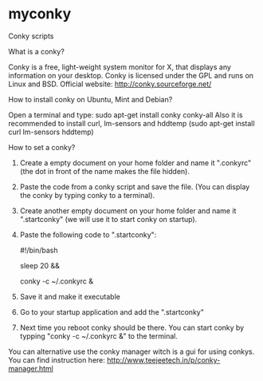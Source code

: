# myconky
Conky scripts

What is a conky?

Conky is a free, light-weight system monitor for X, that displays any information on your desktop. Conky is licensed under the GPL and runs on Linux and BSD. Official website: http://conky.sourceforge.net/

How to install conky on Ubuntu, Mint and Debian?

Open a terminal and type: sudo apt-get install conky conky-all
Also it is recommended to install curl, lm-sensors and hddtemp (sudo apt-get install curl lm-sensors hddtemp)

How to set a conky?

 1) Create a empty document on your home folder and name it ".conkyrc" (the dot in front of the name makes the file     hidden).
 
  2) Paste the code from a conky script and save the file. (You can display the conky by typing conky to a terminal).
  
  3) Create another empty document on your home folder and name it ".startconky" (we will use it to start conky on       startup).
  
  4) Paste the following code to ".startconky":
  
       #!/bin/bash
       
       sleep 20 &&	
       
       conky -c ~/.conkyrc &
       
  5) Save it and make it executable
  
  6) Go to your startup application and add the ".startconky"
  
  7) Next time you reboot conky should be there. You can start conky by typping "conky -c ~/.conkyrc &" to the         terminal.

You can alternative use the conky manager witch is a gui for using conkys. You can find instruction here: http://www.teejeetech.in/p/conky-manager.html
  
